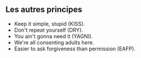 ## Les autres principes

* Keep it simple, stupid (KISS).
* Don't repeat yourself (DRY).
* You ain't gonna need it (YAGNI).
* We're all consenting adults here.
* Easier to ask forgiveness than permission (EAFP).
